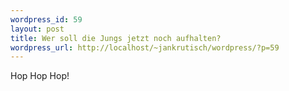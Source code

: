 ```yaml
--- 
wordpress_id: 59
layout: post
title: Wer soll die Jungs jetzt noch aufhalten?
wordpress_url: http://localhost/~jankrutisch/wordpress/?p=59
---
```

Hop Hop Hop!
